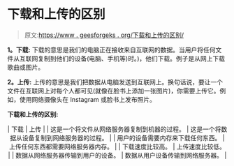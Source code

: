 # 下载和上传的区别

> 原文:[https://www . geesforgeks . org/下载和上传的区别/](https://www.geeksforgeeks.org/difference-between-downloading-and-uploading/)

**1。下载:**
下载的意思是我们的电脑正在接收来自互联网的数据。当用户将任何文件从互联网复制到他们的设备(电脑、手机等)时。)，他们下载。例子是从网上下载歌曲或图片。

**2。上传:**
上传的意思是我们把数据从电脑发送到互联网上。换句话说，要让一个文件在互联网上对每个人都可见(就像在脸书上添加一张图片)，你需要上传它。例如，使用网络摄像头在 Instagram 或脸书上发布照片。

**下载和上传的区别:**

<center>

| 下载 | 上传 |
| 这是一个将文件从网络服务器复制到机器的过程。 | 这是一个将数据从设备复制到网络服务器的过程。 |
| 用户的设备需要内存来下载任何东西。 | 上传任何东西都需要网络服务器内存。 |
| 下载速度比较高。 | 上传速度比较低。 |
| 数据从网络服务器传输到用户的设备。 | 数据从用户设备传输到网络服务器。 |

</center>